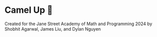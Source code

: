 # Camel Up 🐪

Created for the Jane Street Academy of Math and Programming 2024 by Shobhit Agarwal, James Liu, and Dylan Nguyen